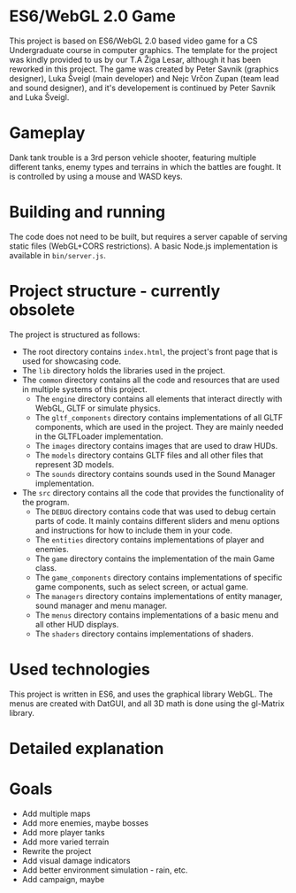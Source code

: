 # ES6/WebGL 2.0 Game
This project is based on ES6/WebGL 2.0 based video game for a CS Undergraduate course in computer graphics. The template for the project
was kindly provided to us by our T.A Žiga Lesar, although it has been reworked in this project.
The game was created by Peter Savnik (graphics designer), Luka Šveigl (main developer) and Nejc Vrčon Zupan (team lead and sound designer), 
and it's developement is continued by Peter Savnik and Luka Šveigl.

# Gameplay
Dank tank trouble is a 3rd person vehicle shooter, featuring multiple different tanks, enemy types and terrains in which 
the battles are fought. It is controlled by using a mouse and WASD keys.

# Building and running
The code does not need to be built, but requires a server
capable of serving static files (WebGL+CORS restrictions). A basic Node.js
implementation is available in `bin/server.js`.

# Project structure - currently obsolete
The project is structured as follows:

- The root directory contains `index.html`, the project's front page that
  is used for showcasing code.
- The `lib` directory holds the libraries used in the project.
- The `common` directory contains all the code and resources that are used
  in multiple systems of this project.
  - The `engine` directory contains all elements that interact directly with 
    WebGL, GLTF or simulate physics.
  - The `gltf_components` directory contains implementations of all GLTF 
    components, which are used in the project. They are mainly needed in
    the GLTFLoader implementation.
  - The `images` directory contains images that are used to draw HUDs.
  - The `models` directory contains GLTF files and all other files that
    represent 3D models.
  - The `sounds` directory contains sounds used in the Sound Manager implementation.  
- The `src` directory contains all the code that provides the functionality of 
  the program.
  - The `DEBUG` directory contains code that was used to debug certain parts of
    code. It mainly contains different sliders and menu options and instructions
    for how to include them in your code.
  - The `entities` directory contains implementations of player and enemies.
  - The `game` directory contains the implementation of the main Game class.
  - The `game_components` directory contains implementations of specific
    game components, such as select screen, or actual game.
  - The `managers` directory contains implementations of entity manager, sound
    manager and menu manager.
  - The `menus` directory contains implementations of a basic menu and all other
    HUD displays.
  - The `shaders` directory contains implementations of shaders.

# Used technologies
This project is written in ES6, and uses the graphical library WebGL. The menus are created with
DatGUI, and all 3D math is done using the gl-Matrix library.

# Detailed explanation

# Goals
- Add multiple maps
- Add more enemies, maybe bosses
- Add more player tanks
- Add more varied terrain
- Rewrite the project
- Add visual damage indicators
- Add better environment simulation - rain, etc.
- Add campaign, maybe
